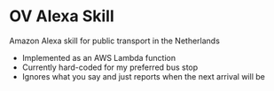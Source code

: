 # OV Alexa Skill

Amazon Alexa skill for public transport in the Netherlands

- Implemented as an AWS Lambda function
- Currently hard-coded for my preferred bus stop
- Ignores what you say and just reports when the next arrival will be
